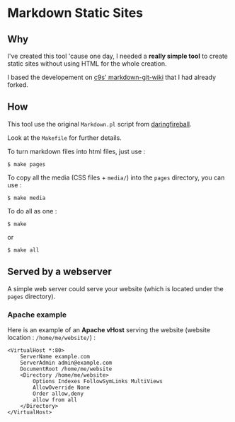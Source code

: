 Markdown Static Sites
=====================

Why
---

I've created this tool 'cause one day, I needed a __really simple tool__ to create static sites without using HTML for the whole creation.

I based the developement on [c9s' markdown-git-wiki](http://github.com/c9s/markdown-git-wiki) that I had already forked.

How
---

This tool use the original `Markdown.pl` script from [daringfireball](http://daringfireball.net/projects/markdown).

Look at the `Makefile` for further details.

To turn markdown files into html files, just use :

    $ make pages

To copy all the media (CSS files + `media/`) into the `pages` directory, you can use :

    $ make media

To do all as one :

    $ make

or 

    $ make all

Served by a webserver
---------------------

A simple web server could serve your website (which is located under the `pages` directory).

### Apache example

Here is an example of an __Apache vHost__ serving the website (website location : `/home/me/website/`) :


    <VirtualHost *:80>
        ServerName example.com
        ServerAdmin admin@example.com
        DocumentRoot /home/me/website
        <Directory /home/me/website>
            Options Indexes FollowSymLinks MultiViews
            AllowOverride None
            Order allow,deny
            allow from all
        </Directory>
    </VirtualHost>
